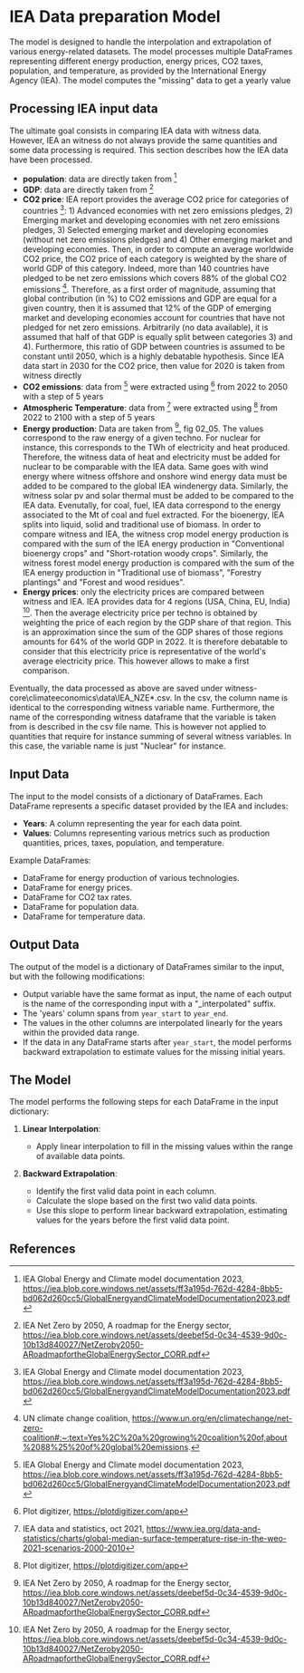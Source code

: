 # IEA Data preparation Model


The model is designed to handle the interpolation and extrapolation of various energy-related datasets. The model processes multiple DataFrames representing different energy production, energy prices, CO2 taxes, population, and temperature, as provided by the International Energy Agency (IEA).
The model computes the "missing" data to get a yearly value

## Processing IEA input data
The ultimate goal consists in comparing IEA data with witness data. However, IEA an witness do not always provide the same quantities
and some data processing is required. This section describes how the IEA data have been processed.
- **population**: data are directly taken from [^1]
- **GDP**: data are directly taken from [^2]
- **CO2 price**: IEA report provides the average CO2 price for categories of countries [^1]: 1) Advanced economies with
net zero emissions pledges, 2) Emerging market and developing economies with net zero emissions pledges, 3) Selected
emerging market and developing economies (without net zero emissions pledges) and 4) Other emerging market and developing
economies. Then, in order to compute an average worldwide CO2 price, the CO2 price of each category is weighted by the share of
world GDP of this category. Indeed, more than 140 countries have pledged to be net zero emissions which covers 88% of
the global CO2 emissions [^3]. Therefore, as a first order of magnitude, assuming that global contribution (in %)
to CO2 emissions and GDP are equal for a given country, then it is assumed that 12% of the GDP of emerging market and
developing economies account for countries that have not pledged for net zero emissions. Arbitrarily (no data available),
it is assumed that half of that GDP is equally split between categories 3) and 4). Furthermore, this ratio of GDP
between countries is assumed to be constant until 2050, which is a highly debatable hypothesis. Since IEA data start in 2030
for the CO2 price, then value for 2020 is taken from witness directly
- **CO2 emissions**: data from [^1] were extracted using [^4] from 2022 to 2050 with a step of 5 years
- **Atmospheric Temperature**: data from [^5] were extracted using [^4] from 2022 to 2100 with a step of 5 years
- **Energy production**: Data are taken from [^2], fig 02_05. The values correspond to the raw energy of a given techno.
For nuclear for instance, this corresponds to the TWh of electricity and heat produced. Therefore, the witness data of
heat and electricity must be added for nuclear to be comparable with the IEA data. Same goes with wind energy where
witness offshore and onshore wind energy data must be added to be compared to the global IEA windenergy data.
Similarly, the witness solar pv and solar thermal must be added to be compared to the IEA data. Evenutally, for coal, fuel,
IEA data correspond to the energy associated to the Mt of coal and fuel extracted. For the bioenergy, IEA splits into
liquid, solid and traditional use of biomass. In order to compare witness and IEA, the witness crop model energy production
is compared with the sum of the IEA energy production in "Conventional bioenergy crops" and "Short-rotation woody crops".
Similarly, the witness forest model energy production is compared with the sum of the IEA energy production in
"Traditional use of biomass", "Forestry plantings" and "Forest and wood residues".
- **Energy prices**: only the electricity prices are compared between witness and IEA. IEA provides data for 4 regions
  (USA, China, EU, India) [^2]. Then the average electricity price per techno is obtained by weighting the price of each region
by the GDP share of that region. This is an approximation since the sum of the GDP shares of those regions amounts for
64% of the world GDP in 2022. It is therefore debatable to consider that this electricity price is representative of the world's
average electricity price. This however allows to make a first comparison.

Eventually, the data processed as above are saved under witness-core\climateeconomics\data\IEA_NZE*.csv. In the csv,
the column name is identical to the corresponding witness variable name. Furthermore, the name of the corresponding witness dataframe
that the variable is taken from is described in the csv file name. This is however not applied to quantities that
require for instance summing of several witness variables. In this case, the variable name is just "Nuclear" for instance.


## Input Data

The input to the model consists of a dictionary of DataFrames. Each DataFrame represents a specific dataset provided by the IEA and includes:

- **Years**: A column representing the year for each data point.
- **Values**: Columns representing various metrics such as production quantities, prices, taxes, population, and temperature.

Example DataFrames:
- DataFrame for energy production of various technologies.
- DataFrame for energy prices.
- DataFrame for CO2 tax rates.
- DataFrame for population data.
- DataFrame for temperature data.

## Output Data

The output of the model is a dictionary of DataFrames similar to the input, but with the following modifications:
- Output variable have the same format as input, the name of each output is the name of the corresponding input with
a "_interpolated" suffix.
- The 'years' column spans from `year_start` to `year_end`.
- The values in the other columns are interpolated linearly for the years within the provided data range.
- If the data in any DataFrame starts after `year_start`, the model performs backward extrapolation to estimate values for the missing initial years.

## The Model

The model performs the following steps for each DataFrame in the input dictionary:

1. **Linear Interpolation**:
    - Apply linear interpolation to fill in the missing values within the range of available data points.

5. **Backward Extrapolation**:
    - Identify the first valid data point in each column.
    - Calculate the slope based on the first two valid data points.
    - Use this slope to perform linear backward extrapolation, estimating values for the years before the first valid data point.

## References
[^1]: IEA Global Energy and Climate model documentation 2023, https://iea.blob.core.windows.net/assets/ff3a195d-762d-4284-8bb5-bd062d260cc5/GlobalEnergyandClimateModelDocumentation2023.pdf
[^2]: IEA Net Zero by 2050, A roadmap for the Energy sector, https://iea.blob.core.windows.net/assets/deebef5d-0c34-4539-9d0c-10b13d840027/NetZeroby2050-ARoadmapfortheGlobalEnergySector_CORR.pdf
[^3]: UN climate change coalition, https://www.un.org/en/climatechange/net-zero-coalition#:~:text=Yes%2C%20a%20growing%20coalition%20of,about%2088%25%20of%20global%20emissions.
[^4]: Plot digitizer, https://plotdigitizer.com/app
[^5]: IEA data and statistics, oct 2021, https://www.iea.org/data-and-statistics/charts/global-median-surface-temperature-rise-in-the-weo-2021-scenarios-2000-2010
